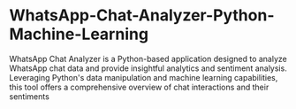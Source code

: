 # WhatsApp-Chat-Analyzer-Python-Machine-Learning
WhatsApp Chat Analyzer is a Python-based application designed to analyze WhatsApp chat data and provide insightful analytics and sentiment analysis. Leveraging Python's data manipulation and machine learning capabilities, this tool offers a comprehensive overview of chat interactions and their sentiments
